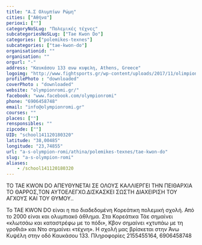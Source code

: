 ```yaml
---
title: "Α.Σ Ολυμπίων Ρώμη"
cities: ["Αθήνα"]
perioxi: [""]
categoryNoSLug: "Πολεμικές τέχνες"
subcategoriesNoSLug: ["Tae Kwon Do"]
categories: ["polemikes-texnes"]
subcategories: ["tae-kwon-do"]
organisationid: ""
organisation: ""
orgurl: "-"
address: "Καυκάσου 133 ανω κυψελη, Athens, Greece"
logoimg: "http://www.fightsports.gr/wp-content/uploads/2017/11/olimpion-romi.jpg"
profilePhoto : "downloaded"
coverPhoto : "downloaded"
website: "olympionromi.gr/"
facebook: "www.facebook.com/olympionromi"
phone: "6906458748"
email: "info@olympionromi.gr"
courses: ""
places: [""]
rensponsibles: ""
zipcode: [""]
UID: "school141120180320"
latitude: "38,00485"
longitude: "23,74855"
url: "a-s-olympion-romi/athina/polemikes-texnes/tae-kwon-do"
slug: "a-s-olympion-romi"
aliases:
    - /school141120180320
---
```



ΤΟ TAE KWON DO ΑΠΕΥΘΥΝΕΤΑΙ ΣΕ ΟΛΟΥΣ ΚΑΛΛΙΕΡΓΕΙ ΤΗΝ ΠΕΙΘΑΡΧΙΑ ΤΟ ΘΑΡΡΟΣ,ΤΟΝ ΑΥΤΟΕΛΕΓΧΟ.ΔΙΣΚΑΣΚΕΙ ΣΩΣΤΗ ΔΙΑΧΕΙΡΙΣΗ ΤΟΥ ΑΓΧΟΥΣ ΚΑΙ ΤΟΥ ΘΥΜΟΥ..

To TAE KWON DO είναι η πιο διαδεδομένη Κορεάτικη πολεμική σχολή. Από το 2000 είναι και ολυμπιακό άθλημα. Στα Κορεάτικα Τάε σημαίνει «κλωτσάω και καταστρέφω με το πόδι», Κβον σημαίνει «χτυπάω με τη γροθιά» και Ντο σημαίνει «τέχνη». Η σχολή μας βρίσκεται στην Άνω Κυψέλη στην οδό Καυκάσου 133. Πληροφορίες 2155455164, 6906458748